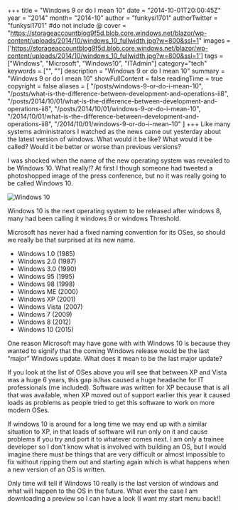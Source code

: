 +++
title = "Windows 9 or do I mean 10"
date = "2014-10-01T20:00:45Z"
year = "2014"
month= "2014-10"
author = "funkysi1701"
authorTwitter = "funkysi1701" #do not include @
cover = "https://storageaccountblog9f5d.blob.core.windows.net/blazor/wp-content/uploads/2014/10/windows_10_fullwidth.jpg?w=800&ssl=1"
images = ['https://storageaccountblog9f5d.blob.core.windows.net/blazor/wp-content/uploads/2014/10/windows_10_fullwidth.jpg?w=800&ssl=1']
tags = ["Windows", "Microsoft", "Windows10", "ITAdmin"]
category="tech"
keywords = ["", ""]
description = "Windows 9 or do I mean 10"
summary = "Windows 9 or do I mean 10"
showFullContent = false
readingTime = true
copyright = false
aliases = [
    "/posts/windows-9-or-do-i-mean-10",
    "/posts/what-is-the-difference-between-development-and-operations-ii8",
    "/posts/2014/10/01/what-is-the-difference-between-development-and-operations-ii8",
    "/posts/2014/10/01/windows-9-or-do-i-mean-10",
    "/2014/10/01/what-is-the-difference-between-development-and-operations-ii8",
    "/2014/10/01/windows-9-or-do-i-mean-10"
]
+++
Like many systems administrators I watched as the news came out yesterday about the latest version of windows. What would it be like? What would it be called? Would it be better or worse than previous versions?

I was shocked when the name of the new operating system was revealed to be Windows 10. What really!? At first I though someone had tweeted a photoshopped image of the press conference, but no it was really going to be called Windows 10.

![Windows 10](https://storageaccountblog9f5d.blob.core.windows.net/blazor/wp-content/uploads/2014/10/windows_10_fullwidth.jpg?w=800&ssl=1)

Windows 10 is the next operating system to be released after windows 8, many had been calling it windows 9 or windows Threshold.

Microsoft has never had a fixed naming convention for its OSes, so should we really be that surprised at its new name.

- Windows 1.0 (1985)
- Windows 2.0 (1987)
- Windows 3.0 (1990)
- Windows 95 (1995)
- Windows 98 (1998)
- Windows ME (2000)
- Windows XP (2001)
- Windows Vista (2007)
- Windows 7 (2009)
- Windows 8 (2012)
- Windows 10 (2015)

One reason Microsoft may have gone with with Windows 10 is because they wanted to signify that the coming Windows release would be the last “major” Windows update. What does it mean to be the last major update?

If you look at the list of OSes above you will see that between XP and Vista was a huge 6 years, this gap is/has caused a huge headache for IT professionals (me included). Software was written for XP because that is all that was available, when XP moved out of support earlier this year it caused loads as problems as people tried to get this software to work on more modern OSes.

If windows 10 is around for a long time we may end up with a similar situation to XP, in that loads of software will run only on it and cause problems if you try and port it to whatever comes next. I am only a trainee developer so I don’t know what is involved with building an OS, but I would imagine there must be things that are very difficult or almost impossible to fix without ripping them out and starting again which is what happens when a new version of an OS is written.

Only time will tell if Windows 10 really is the last version of windows and what will happen to the OS in the future. What ever the case I am downloading a preview so I can have a look (I want my start menu back!)